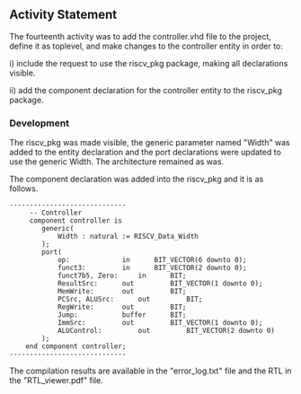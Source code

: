 ## Activity Statement 

The fourteenth activity was to add the controller.vhd file to the project, define it as toplevel, and make changes to the controller entity in order to:

i) include the request to use the riscv_pkg package, making all declarations visible.

ii) add the component declaration for the controller entity to the riscv_pkg package.

### Development 

The riscv_pkg was made visible, the generic parameter named "Width" was added to the entity declaration and the port declarations were updated to use the generic Width. The architecture remained as was.

The component declaration was added into the riscv_pkg and it is as follows. 

```
-----------------------------
	 -- Controller
	 component controller is
		generic(
			Width : natural := RISCV_Data_Width
		);
		port(
			op: 			in 		BIT_VECTOR(6 downto 0);
			funct3: 		in 		BIT_VECTOR(2 downto 0);
			funct7b5, Zero: 	in 	  	BIT;
			ResultSrc: 		out 		BIT_VECTOR(1 downto 0);
			MemWrite: 		out 		BIT;
			PCSrc, ALUSrc: 	  	out 		BIT;
			RegWrite: 		out 		BIT;
			Jump: 			buffer 		BIT;
			ImmSrc: 		out 		BIT_VECTOR(1 downto 0);
			ALUControl: 		out 		BIT_VECTOR(2 downto 0)
		);
	end component controller;
-----------------------------
```

The compilation results are available in the "error_log.txt" file and the RTL in the "RTL_viewer.pdf" file.
